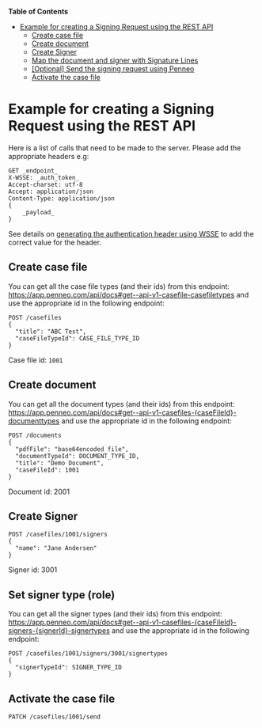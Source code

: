 <!-- markdown-toc start - Don't edit this section. Run M-x markdown-toc-generate-toc again -->
**Table of Contents**

- [Example for creating a Signing Request using the REST API](#example-for-creating-a-signing-request-using-the-rest-api)
    - [Create case file](#create-case-file)
    - [Create document](#create-document)
    - [Create Signer](#create-signer)
    - [Map the document and signer with Signature Lines](#map-the-document-and-signer-with-signature-lines)
    - [[Optional] Send the signing request using Penneo](#optional-send-the-signing-request-using-penneo)
    - [Activate the case file](#activate-the-case-file)

<!-- markdown-toc end -->

# Example for creating a Signing Request using the REST API

Here is a list of calls that need to be made to the server. Please add the appropriate headers e.g:

```
GET _endpoint_
X-WSSE: _auth_token_
Accept-charset: utf-8
Accept: application/json
Content-Type: application/json
{
    _payload_
}
```

See details on [generating the authentication header using WSSE][doc-auth-wsse]
to add the correct value for the header.

## Create case file

You can get all the case file types (and their ids) from this endpoint:
https://app.penneo.com/api/docs#get--api-v1-casefile-casefiletypes and use the
appropriate id in the following endpoint:

```
POST /casefiles
{
  "title": "ABC Test",
  "caseFileTypeId": CASE_FILE_TYPE_ID
}
```

Case file id: `1001`

## Create document

You can get all the document types (and their ids) from this endpoint:
https://app.penneo.com/api/docs#get--api-v1-casefiles-{caseFileId}-documenttypes
and use the appropriate id in the following endpoint:

```
POST /documents
{
  "pdfFile": "base64encoded file",
  "documentTypeId": DOCUMENT_TYPE_ID,
  "title": "Demo Document",
  "caseFileId": 1001
}
```

Document id: 2001

## Create Signer
```
POST /casefiles/1001/signers
{
  "name": "Jane Andersen"
}
```

Signer id: 3001

## Set signer type (role)
You can get all the signer types (and their ids) from this endpoint:
https://app.penneo.com/api/docs#get--api-v1-casefiles-{caseFileId}-signers-{signerId}-signertypes
and use the appropriate id in the following endpoint:

```
POST /casefiles/1001/signers/3001/signertypes
{
  "signerTypeId": SIGNER_TYPE_ID
}
```

## Activate the case file
```
PATCH /casefiles/1001/send
```

[doc-auth-wsse]: https://github.com/penneo/api-utils/tree/master/doc/auth.md
